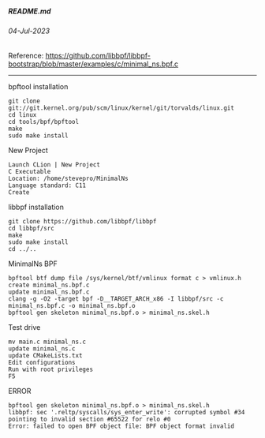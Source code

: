 ##### README.md
###### 04-Jul-2023
Reference: https://github.com/libbpf/libbpf-bootstrap/blob/master/examples/c/minimal_ns.bpf.c
<hr />

bpftool installation
```
git clone git://git.kernel.org/pub/scm/linux/kernel/git/torvalds/linux.git
cd linux
cd tools/bpf/bpftool
make
sudo make install
```
New Project
```
Launch CLion | New Project
C Executable
Location: /home/stevepro/MinimalNs
Language standard: C11
Create
```
libbpf installation
```
git clone https://github.com/libbpf/libbpf
cd libbpf/src
make
sudo make install
cd ../..
```
MinimalNs BPF
```
bpftool btf dump file /sys/kernel/btf/vmlinux format c > vmlinux.h
create minimal_ns.bpf.c
update minimal_ns.bpf.c
clang -g -O2 -target bpf -D__TARGET_ARCH_x86 -I libbpf/src -c minimal_ns.bpf.c -o minimal_ns.bpf.o
bpftool gen skeleton minimal_ns.bpf.o > minimal_ns.skel.h
```
Test drive
```
mv main.c minimal_ns.c
update minimal_ns.c
update CMakeLists.txt
Edit configurations
Run with root privileges
F5
```
ERROR
```
bpftool gen skeleton minimal_ns.bpf.o > minimal_ns.skel.h
libbpf: sec '.reltp/syscalls/sys_enter_write': corrupted symbol #34 pointing to invalid section #65522 for relo #0
Error: failed to open BPF object file: BPF object format invalid
```